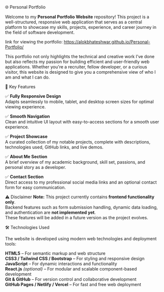 🌐 Personal Portfolio

Welcome to my **Personal Portfolio Website** repository! This project is a well-structured, responsive web application that serves as a central platform to showcase my skills, projects, experience, and career journey in the field of software development.

link for viewing the portfolio: https://alokbhateshwar.github.io/Personal-Portfolio/

This portfolio not only highlights the technical and creative work I’ve done but also reflects my passion for building efficient and user-friendly web applications. Whether you're a recruiter, fellow developer, or a curious visitor, this website is designed to give you a comprehensive view of who I am and what I can do.

🚀 Key Features

 ✅ **Fully Responsive Design**  
  Adapts seamlessly to mobile, tablet, and desktop screen sizes for optimal viewing experience.

 ✅ **Smooth Navigation**  
  Clean and intuitive UI layout with easy-to-access sections for a smooth user experience.

 ✅ **Project Showcase**  
  A curated collection of my notable projects, complete with descriptions, technologies used, GitHub links, and live demos.

 ✅ **About Me Section**  
  A brief overview of my academic background, skill set, passions, and personal story as a developer.

 
 ✅ **Contact Section**  
  Direct access to my professional social media links and an optional contact form for easy communication.

⚠️ Disclaimer
 **Note:** This project currently contains **frontend functionality only**.  
 Backend features such as form submission handling, dynamic data loading, and authentication are **not implemented yet**.  
 These features will be added in a future version as the project evolves.

🛠️ Technologies Used

The website is developed using modern web technologies and deployment tools:

 **HTML5** – For semantic markup and web structure  
 **CSS3 / Tailwind CSS / Bootstrap** – For styling and responsive design  
 **JavaScript** – For dynamic interactions and functionality  
 **React.js** *(optional)* – For modular and scalable component-based development  
 **Git & GitHub** – For version control and collaborative development  
 **GitHub Pages / Netlify / Vercel** – For fast and free web deployment  

